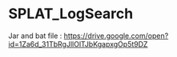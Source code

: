 # SPLAT_LogSearch

Jar and bat file : https://drive.google.com/open?id=1Za6d_31TbRgJllOlTJbKgapxgOp5t9DZ
